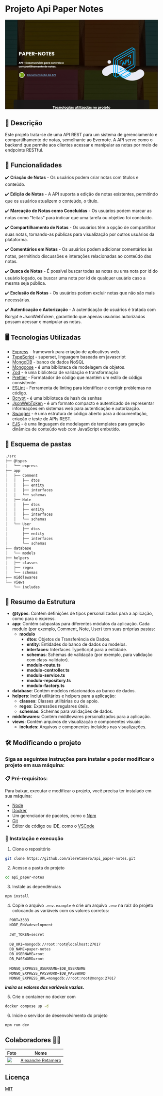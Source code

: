 # Projeto Api Paper Notes

![preview](./public/preview.webp)

## 💭 Descrição

Este projeto trata-se de uma API REST para um sistema de gerenciamento e compartilhamento de notas, semelhante ao Evernote. A API serve como o backend que permite aos clientes acessar e manipular as notas por meio de endpoints RESTful.

## 🧠 Funcionalidades

✔️ **Criação de Notas** - Os usuários podem criar notas com títulos e conteúdo.

✔️ **Edição de Notas** - A API suporta a edição de notas existentes, permitindo que os usuários atualizem o conteúdo, o título.

✔️ **Marcação de Notas como Concluídas** - Os usuários podem marcar as notas como "feitas" para indicar que uma tarefa ou objetivo foi concluído.

✔️ **Compartilhamento de Notas** - Os usuários têm a opção de compartilhar suas notas, tornando-as públicas para visualização por outros usuários da plataforma.

✔️ **Comentários em Notas** - Os usuários podem adicionar comentários às notas, permitindo discussões e interações relacionadas ao conteúdo das notas.

✔️ **Busca de Notas** - É possível buscar todas as notas ou uma nota por id do usuário logado, ou buscar uma nota por id de qualquer usuário caso a mesma seja pública.

✔️ **Exclusão de Notas** - Os usuários podem excluir notas que não são mais necessárias.

✔️ **Autenticação e Autorização** - A autenticação de usuários é tratada com Bcrypt e JsonWebToken, garantindo que apenas usuários autorizados possam acessar e manipular as notas.

## 🖥️ Tecnologias Utilizadas

- [Express](https://expressjs.com/pt-br) - framework para criação de aplicativos web.
- [TypeScript](https://www.typescriptlang.org) - superset, linguagem baseada em javascript
- [MongoDB](https://www.mongodb.com/pt-br) - banco de dados NoSQL
- [Mongoose](https://mongoosejs.com) - é uma biblioteca de modelagem de objetos.
- [Zod](https://zod.dev) - é uma biblioteca de validação e transformação
- [Prettier](https://prettier.io) - Formatador de código que mantém um estilo de código consistente.
- [ESLint](https://eslint.org) - Ferramenta de linting para identificar e corrigir problemas no código.
- [Bcrypt](https://github.com/kelektiv/node.bcrypt.js) - é uma biblioteca de hash de senhas
- [JsonWebToken](https://jwt.io) - é um formato compacto e autenticado de representar informações em sistemas web para autenticação e autorização.
- [Swagger](https://swagger.io) - é uma estrutura de código aberto para a documentação, criação e teste de APIs REST.
- [EJS](https://ejs.co) - é uma linguagem de modelagem de templates para geração dinâmica de conteúdo web com JavaScript embutido.

## 📂 Esquema de pastas
```
./src
├── @types
│   └── express
├── app
│   ├── Comment
│   │   ├── dtos
│   │   ├── entity
│   │   ├── interfaces
│   │   └── schemas
│   ├── Note
│   │   ├── dtos
│   │   ├── entity
│   │   ├── interfaces
│   │   └── schemas
│   └── User
│       ├── dtos
│       ├── entity
│       ├── interfaces
│       └── schemas
├── database
│   └── models
├── helpers
│   ├── classes
│   ├── regex
│   └── schemas
├── middlewares
└── views
    └── includes
```

## 📝 Resumo da Estrutura
- **@types**: Contém definições de tipos personalizados para a aplicação, como para o express.
- **app**: Contém subpastas para diferentes módulos da aplicação. Cada modulo (por exemplo, Comment, Note, User) tem suas próprias pastas:
  - **modulo**
    - **dtos**: Objetos de Transferência de Dados.
    - **entity**: Entidades do banco de dados ou modelos.
    - **interfaces**: Interfaces TypeScript para a entidade.
    - **schemas**: Schemas de validação (por exemplo, para validação com class-validator).
    - **modulo-route.ts**
    - **modulo-controller.ts**
    - **modulo-service.ts**
    - **modulo-repository.ts**
    - **modulo-factory.ts**
- **database**: Contém modelos relacionados ao banco de dados.
- **helpers**: Inclui utilitários e helpers para a aplicação:
  - **classes**: Classes utilitárias ou de apoio.
  - **regex**: Expressões regulares úteis.
  - **schemas**: Schemas para validações de dados.
- **middlewares**: Contém middlewares personalizados para a aplicação.
- **views**: Contém arquivos de visualização e componentes visuais:
  - **includes**: Arquivos e componentes incluídos nas visualizações.

## 🛠️ Modificando o projeto

### Siga as seguintes instruções para instalar e poder modificar o projeto em sua máquina:

### 📋 Pré-requisitos:

Para baixar, executar e modificar o projeto, você precisa ter instalado em sua máquina:

- [Node](https://nodejs.org/en)
- [Docker](https://www.docker.com/products/docker-desktop)
- Um gerenciador de pacotes, como o [Npm](https://nodejs.org/en/)
- [Git](https://git-scm.com/downloads)
- Editor de código ou IDE, como o [VSCode](https://code.visualstudio.com/Download)

### 🔧 Instalação e execução

1. Clone o repositório

```bash
git clone https://github.com/aleretamero/api_paper-notes.git
```

2. Acesse a pasta do projeto

```bash
cd api_paper-notes
```

3. Instale as dependências

```bash
npm install
```


4. Copie o arquivo `.env.example` e crie um arquivo `.env` na raiz do projeto colocando as variáveis com os valores corretos:
```env
  PORT=3333
  NODE_ENV=development

  JWT_TOKEN=secret

  DB_URI=mongodb://root:root@localhost:27017
  DB_NAME=paper-notes
  DB_USERNAME=root
  DB_PASSWORD=root

  MONGO_EXPRESS_USERNAME=$DB_USERNAME
  MONGO_EXPRESS_PASSWORD=$DB_PASSWORD
  MONGO_EXPRESS_URL=mongodb://root:root@mongo:27017
```

 ***insira os valores das variáveis vazias.***

5. Crie o container no docker com

```bash
docker compose up -d
```

6. Inicie o servidor de desenvolvimento do projeto

```bash
npm run dev
```

## Colaboradores 🤝🤝

| Foto                                                       | Nome                                                 |
| ---------------------------------------------------------- | ---------------------------------------------------- |
| <img src="https://github.com/aleretamero.png" width="100"> | [Alexandre Retamero](https://github.com/aleretamero) |

## Licença

[MIT](https://choosealicense.com/licenses/mit/)
